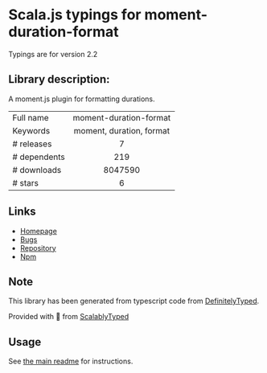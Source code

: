 
# Scala.js typings for moment-duration-format

Typings are for version 2.2

## Library description:
A moment.js plugin for formatting durations.

|                    |                 |
| ------------------ | :-------------: |
| Full name          | moment-duration-format |
| Keywords           | moment, duration, format |
| # releases         | 7 |
| # dependents       | 219 |
| # downloads        | 8047590 |
| # stars            | 6 |

## Links
- [Homepage](https://github.com/jsmreese/moment-duration-format)
- [Bugs](https://github.com/jsmreese/moment-duration-format/issues)
- [Repository](https://github.com/jsmreese/moment-duration-format)
- [Npm](https://www.npmjs.com/package/moment-duration-format)
    


## Note
This library has been generated from typescript code from [DefinitelyTyped](https://definitelytyped.org).

Provided with :purple_heart: from [ScalablyTyped](https://github.com/oyvindberg/ScalablyTyped)

## Usage
See [the main readme](../../readme.md) for instructions.


